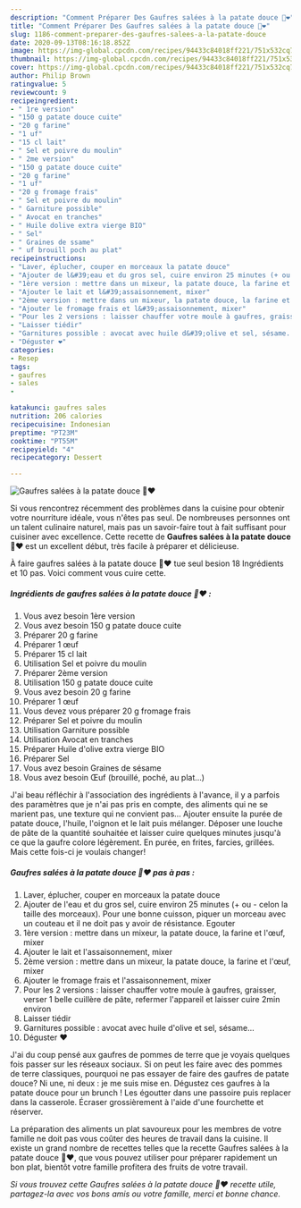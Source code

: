 ```yaml
---
description: "Comment Préparer Des Gaufres salées à la patate douce 🍠❤️"
title: "Comment Préparer Des Gaufres salées à la patate douce 🍠❤️"
slug: 1186-comment-preparer-des-gaufres-salees-a-la-patate-douce
date: 2020-09-13T08:16:18.852Z
image: https://img-global.cpcdn.com/recipes/94433c84018ff221/751x532cq70/gaufres-salees-a-la-patate-douce-🍠❤️-photo-principale-de-la-recette.jpg
thumbnail: https://img-global.cpcdn.com/recipes/94433c84018ff221/751x532cq70/gaufres-salees-a-la-patate-douce-🍠❤️-photo-principale-de-la-recette.jpg
cover: https://img-global.cpcdn.com/recipes/94433c84018ff221/751x532cq70/gaufres-salees-a-la-patate-douce-🍠❤️-photo-principale-de-la-recette.jpg
author: Philip Brown
ratingvalue: 5
reviewcount: 9
recipeingredient:
- " 1re version"
- "150 g patate douce cuite"
- "20 g farine"
- "1 uf"
- "15 cl lait"
- " Sel et poivre du moulin"
- " 2me version"
- "150 g patate douce cuite"
- "20 g farine"
- "1 uf"
- "20 g fromage frais"
- " Sel et poivre du moulin"
- " Garniture possible"
- " Avocat en tranches"
- " Huile dolive extra vierge BIO"
- " Sel"
- " Graines de ssame"
- " uf brouill poch au plat"
recipeinstructions:
- "Laver, éplucher, couper en morceaux la patate douce"
- "Ajouter de l&#39;eau et du gros sel, cuire environ 25 minutes (+ ou - celon la taille des morceaux). Pour une bonne cuisson, piquer un morceau avec un couteau et il ne doit pas y avoir de résistance. Egouter"
- "1ère version : mettre dans un mixeur, la patate douce, la farine et l&#39;œuf, mixer"
- "Ajouter le lait et l&#39;assaisonnement, mixer"
- "2ème version : mettre dans un mixeur, la patate douce, la farine et l&#39;œuf, mixer"
- "Ajouter le fromage frais et l&#39;assaisonnement, mixer"
- "Pour les 2 versions : laisser chauffer votre moule à gaufres, graisser, verser 1 belle cuillère de pâte, refermer l&#39;appareil et laisser cuire 2min environ"
- "Laisser tiédir"
- "Garnitures possible : avocat avec huile d&#39;olive et sel, sésame..."
- "Déguster ❤️"
categories:
- Resep
tags:
- gaufres
- sales
- 

katakunci: gaufres sales  
nutrition: 206 calories
recipecuisine: Indonesian
preptime: "PT23M"
cooktime: "PT55M"
recipeyield: "4"
recipecategory: Dessert

---
```



![Gaufres salées à la patate douce 🍠❤️](https://img-global.cpcdn.com/recipes/94433c84018ff221/751x532cq70/gaufres-salees-a-la-patate-douce-🍠❤️-photo-principale-de-la-recette.jpg)

Si vous rencontrez récemment des problèmes dans la cuisine pour obtenir votre nourriture idéale, vous n'êtes pas seul. De nombreuses personnes ont un talent culinaire naturel, mais pas un savoir-faire tout à fait suffisant pour cuisiner avec excellence. Cette recette de <strong> Gaufres salées à la patate douce 🍠❤️ </strong> est un excellent début, très facile à préparer et délicieuse.

<!--inarticleads1-->

À faire gaufres salées à la patate douce 🍠❤️ tue seul besion 18 Ingrédients et 10 pas. Voici comment vous cuire cette.

##### Ingrédients de gaufres salées à la patate douce 🍠❤️ :

1. Vous avez besoin  1ère version
1. Vous avez besoin 150 g patate douce cuite
1. Préparer 20 g farine
1. Préparer 1 œuf
1. Préparer 15 cl lait
1. Utilisation  Sel et poivre du moulin
1. Préparer  2ème version
1. Utilisation 150 g patate douce cuite
1. Vous avez besoin 20 g farine
1. Préparer 1 œuf
1. Vous devez vous préparer 20 g fromage frais
1. Préparer  Sel et poivre du moulin
1. Utilisation  Garniture possible
1. Utilisation  Avocat en tranches
1. Préparer  Huile d&#39;olive extra vierge BIO
1. Préparer  Sel
1. Vous avez besoin  Graines de sésame
1. Vous avez besoin  Œuf (brouillé, poché, au plat...)


J&#39;ai beau réfléchir à l&#39;association des ingrédients à l&#39;avance, il y a parfois des paramètres que je n&#39;ai pas pris en compte, des aliments qui ne se marient pas, une texture qui ne convient pas… Ajouter ensuite la purée de patate douce, l&#39;huile, l&#39;oignon et le lait puis mélanger. Déposer une louche de pâte de la quantité souhaitée et laisser cuire quelques minutes jusqu&#39;à ce que la gaufre colore légèrement. En purée, en frites, farcies, grillées. Mais cette fois-ci je voulais changer! 

<!--inarticleads2-->

##### Gaufres salées à la patate douce 🍠❤️ pas à pas :

1. Laver, éplucher, couper en morceaux la patate douce
1. Ajouter de l&#39;eau et du gros sel, cuire environ 25 minutes (+ ou - celon la taille des morceaux). Pour une bonne cuisson, piquer un morceau avec un couteau et il ne doit pas y avoir de résistance. Egouter
1. 1ère version : mettre dans un mixeur, la patate douce, la farine et l&#39;œuf, mixer
1. Ajouter le lait et l&#39;assaisonnement, mixer
1. 2ème version : mettre dans un mixeur, la patate douce, la farine et l&#39;œuf, mixer
1. Ajouter le fromage frais et l&#39;assaisonnement, mixer
1. Pour les 2 versions : laisser chauffer votre moule à gaufres, graisser, verser 1 belle cuillère de pâte, refermer l&#39;appareil et laisser cuire 2min environ
1. Laisser tiédir
1. Garnitures possible : avocat avec huile d&#39;olive et sel, sésame...
1. Déguster ❤️


J&#39;ai du coup pensé aux gaufres de pommes de terre que je voyais quelques fois passer sur les réseaux sociaux. Si on peut les faire avec des pommes de terre classiques, pourquoi ne pas essayer de faire des gaufres de patate douce? Ni une, ni deux : je me suis mise en. Dégustez ces gaufres à la patate douce pour un brunch ! Les égoutter dans une passoire puis replacer dans la casserole. Écraser grossièrement à l&#39;aide d&#39;une fourchette et réserver. 

<!--inarticleads1-->

<p>
La préparation des aliments un plat savoureux pour les membres de votre famille ne doit pas vous coûter des heures de travail dans la cuisine. Il existe un grand nombre de recettes telles que la recette Gaufres salées à la patate douce 🍠❤️, que vous pouvez utiliser pour préparer rapidement un bon plat, bientôt votre famille profitera des fruits de votre travail.
</p>

<p>
<i>Si vous trouvez cette Gaufres salées à la patate douce 🍠❤️ recette utile, partagez-la avec vos bons amis ou votre famille, merci et bonne chance.</i>
</p>
